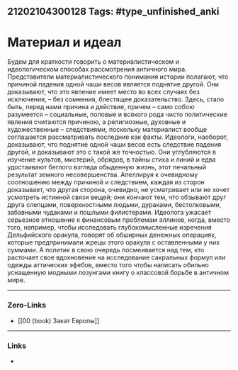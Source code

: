 21202104300128
Tags: #type_unfinished_anki
---
# Материал и идеал

Будем для краткости говорить о материалистическом и идеологическом способах рассмотрения античного мира. Представители материалистического понимания истории полагают, что причиной падения одной чаши весов является поднятие другой. Они доказывают, что это явление имеет место во всех случаях без исключения, – без сомнения, блестящее доказательство. Здесь, стало быть, перед нами причина и действие, причем – само собою разумеется – социальные, половые и всякого рода чисто политические явления считаются причиною, а религиозные, духовные и художественные – следствиями, поскольку материалист вообще соглашается рассматривать последние как факты. Идеологи, наоборот, доказывают, что поднятие одной чаши весов есть следствие падения другой, и доказывают это с такой же точностью. Они углубляются в изучение культов, мистерий, обрядов, в тайны стиха и линий и едва удостаивают беглого взгляда обыденную жизнь, этот печальный результат земного несовершенства. Апеллируя к очевидному соотношению между причиной и следствием, каждая из сторон доказывает, что другая сторона, очевидно, не усматривает или не хочет усмотреть истинной связи вещей; они кончают тем, что обзывают друг друга слепцами, поверхностными людьми, дураками, бестолковыми, забавными чудаками и пошлыми филистерами. Идеолога ужасает серьезное отношение к финансовым проблемам эллинов, когда, вместо того, например, чтобы исследовать глубокомысленные изречения Дельфийского оракула, говорят об обширных денежных операциях, которые предпринимали жрецы этого оракула с оставленными у них суммами. А политик в свою очередь посмеивается над тем, кто расточает свое вдохновение на исследование сакральных формул или одежды аттических эфебов, вместо того чтобы написать обильно уснащенную модными лозунгами книгу о классовой борьбе в античном мире.

---
### Zero-Links
- [[00 (book) Закат Европы]]
---
### Links
-